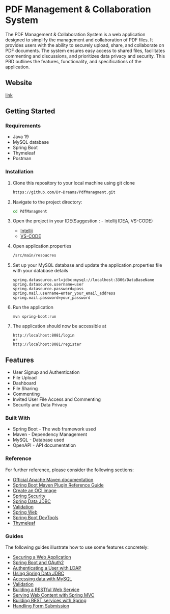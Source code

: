 # PDF Management & Collaboration System

The PDF Management & Collaboration System is a web application designed to simplify the
management and collaboration of PDF files. It provides users with the ability to securely upload,
share, and collaborate on PDF documents. The system ensures easy access to shared files,
facilitates commenting and discussions, and prioritizes data privacy and security. This PRD
outlines the features, functionality, and specifications of the application.

## Website

[link](http://16.170.218.93:8081/login)

## Getting Started

### Requirements
- Java 19
- MySQL database
- Spring Boot
- Thymeleaf
- Postman

### Installation
1. Clone this repository to your local machine using git clone
    ```bash
    https://github.com/Dr-Dreams/PdfManagment.git
    ```
2. Navigate to the project directory:
    ```bash
    cd PdfManagment
    ```
3. Open the project in your IDE(Suggestion : - Intellij IDEA, VS-CODE)

    - [Intellij](https://www.jetbrains.com/idea/download/#section=mac)
    - [VS-CODE](https://code.visualstudio.com/download)

4. Open application.properties
    ```bash
   /src/main/resoucres
    ```
5. Set up your MySQL database and update the application.properties file with your database details
    ```
    spring.datasource.url=jdbc:mysql://localhost:3306/DataBaseName
    spring.datasource.username=user
    spring.datasource.password=pass
    spring.mail.username=enter_your_email_address
    spring.mail.password=your_password
    ```
6. Run the application
    ```
    mvn spring-boot:run
    ```
7. The application should now be accessible at
    ```
    http://localhost:8081/login
    or
    http://localhost:8081/register
## Features
- User Signup and Authentication
- File Upload
- Dashboard
- File Sharing
- Commenting
- Invited User File Access and Commenting
- Security and Data Privacy


### Built With
- Spring Boot - The web framework used
- Maven - Dependency Management
- MySQL - Database used
- OpenAPI - API documentation
### Reference 


For further reference, please consider the following sections:

* [Official Apache Maven documentation](https://maven.apache.org/guides/index.html)
* [Spring Boot Maven Plugin Reference Guide](https://docs.spring.io/spring-boot/docs/3.1.1/maven-plugin/reference/html/)
* [Create an OCI image](https://docs.spring.io/spring-boot/docs/3.1.1/maven-plugin/reference/html/#build-image)
* [Spring Security](https://docs.spring.io/spring-boot/docs/3.1.1/reference/htmlsingle/#web.security)
* [Spring Data JDBC](https://docs.spring.io/spring-boot/docs/3.1.1/reference/htmlsingle/#data.sql.jdbc)
* [Validation](https://docs.spring.io/spring-boot/docs/3.1.1/reference/htmlsingle/#io.validation)
* [Spring Web](https://docs.spring.io/spring-boot/docs/3.1.1/reference/htmlsingle/#web)
* [Spring Boot DevTools](https://docs.spring.io/spring-boot/docs/3.1.1/reference/htmlsingle/#using.devtools)
* [Thymeleaf](https://docs.spring.io/spring-boot/docs/3.1.1/reference/htmlsingle/#web.servlet.spring-mvc.template-engines)

### Guides

The following guides illustrate how to use some features concretely:

* [Securing a Web Application](https://spring.io/guides/gs/securing-web/)
* [Spring Boot and OAuth2](https://spring.io/guides/tutorials/spring-boot-oauth2/)
* [Authenticating a User with LDAP](https://spring.io/guides/gs/authenticating-ldap/)
* [Using Spring Data JDBC](https://github.com/spring-projects/spring-data-examples/tree/master/jdbc/basics)
* [Accessing data with MySQL](https://spring.io/guides/gs/accessing-data-mysql/)
* [Validation](https://spring.io/guides/gs/validating-form-input/)
* [Building a RESTful Web Service](https://spring.io/guides/gs/rest-service/)
* [Serving Web Content with Spring MVC](https://spring.io/guides/gs/serving-web-content/)
* [Building REST services with Spring](https://spring.io/guides/tutorials/rest/)
* [Handling Form Submission](https://spring.io/guides/gs/handling-form-submission/)

